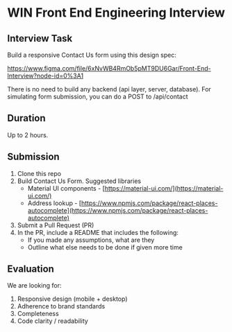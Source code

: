# WIN Front End Engineering Interview

## Interview Task

Build a responsive Contact Us form using this design spec:

https://www.figma.com/file/6xNvWB4RmOb5pMT9DU6Gar/Front-End-Interview?node-id=0%3A1

There is no need to build any backend (api layer, server, database). For simulating form submission, you can do a POST to /api/contact

## Duration

Up to 2 hours.

## Submission
1.  Clone this repo
2.  Build Contact Us Form. Suggested libraries
    -  Material UI components - [https://material-ui.com/](https://material-ui.com/)
    -  Address lookup - [https://www.npmjs.com/package/react-places-autocomplete](https://www.npmjs.com/package/react-places-autocomplete)
4.  Submit a Pull Request (PR)
5.  In the PR, include a README that includes the following:
    -  If you made any assumptions, what are they
    -  Outline what else needs to be done if given more time

## Evaluation
We are looking for: 
1. Responsive design (mobile + desktop)
2. Adherence to brand standards
3. Completeness
4. Code clarity / readability
